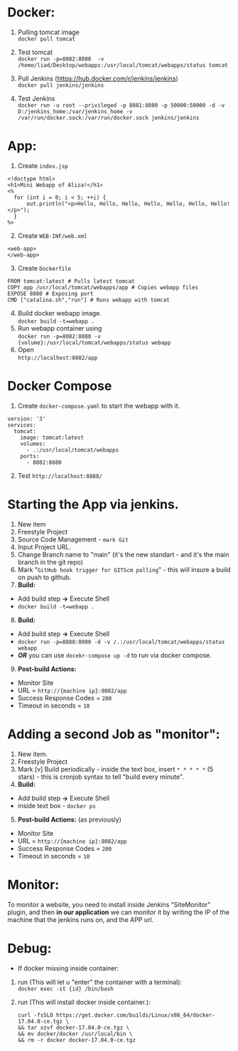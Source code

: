 # Docker:
1. Pulling tomcat image  
`docker pull tomcat`

2. Test tomcat  
`docker run -p=8082:8080  -v /home/liad/Desktop/webapps:/usr/local/tomcat/webapps/status tomcat`

3. Pull Jenkins (https://hub.docker.com/r/jenkins/jenkins)  
`docker pull jenkins/jenkins`

4. Test Jenkins  
`docker run -u root --privileged -p 8081:8080 -p 50000:50000 -d -v D:/jenkins_home:/var/jenkins_home -v /var/run/docker.sock:/var/run/docker.sock jenkins/jenkins`

# App:
1. Create `index.jsp`
```
<!doctype html>
<h1>Mini Webapp of Aliza!</h1>
<%
  for (int i = 0; i < 5; ++i) {
      out.println("<p>Hello, Hello, Hello, Hello, Hello, Hello, Hello!</p>");
  }
%>
```
2. Create `WEB-INF/web.xml`
```
<web-app>
</web-app>
```
3. Create `Dockerfile`
```
FROM tomcat:latest # Pulls latest tomcat
COPY app /usr/local/tomcat/webapps/app # Copies webapp files
EXPOSE 8080 # Exposing port
CMD ["catalina.sh","run"] # Runs webapp with tomcat
```
4. Build docker webapp image.  
`docker build -t=webapp .`
5. Run webapp container using  
`docker run -p=8082:8080 -v {volume}:/usr/local/tomcat/webapps/status webapp`
6. Open  
`http://localhost:8082/app`

# Docker Compose
1. Create `docker-compose.yaml` to start the webapp with it.
```
version: '3'
services:
  tomcat:
    image: tomcat:latest
    volumes:
      - .:/usr/local/tomcat/webapps
    ports:
      - 8082:8080
```
2. Test `http://localhost:8888/`

# Starting the App via jenkins.
1. New item
2. Freestyle Project
3. Source Code Management - `mark Git`
4. Input Project URL.
5. Change Branch name to "main" (it's the new standart - and it's the main branch in the git repo)
6. Mark "`GitHub hook trigger for GITScm polling`" - this will insure a build on push to github.
7. **Build:**
  - Add build step **->** Execute Shell
  - `docker build -t=webapp .`
8. **Build:**
  - Add build step **->** Execute Shell
  - `docker run -p=8888:8080 -d -v /.:/usr/local/tomcat/webapps/status webapp`
  - _**OR**_ you can use `docekr-compose up -d` to run via docker compose.
9. **Post-build Actions:**
  - Monitor Site
  - URL = `http://{machine ip}:8082/app`
  - Success Response Codes = `200`
  - Timeout in seconds = `10` 

# Adding a second Job as "monitor":
1. New item.
2. Freestyle Project
3. Mark [v] Build periodically - inside the text box, insert `* * * * *` (5 stars) - this is cronjob syntax to tell "build every minute".
4. **Build:**
  - Add build step **->** Execute Shell
  - inside text box - `docker ps`
5. **Post-build Actions:** (as previously)  
  - Monitor Site
  - URL = `http://{machine ip}:8082/app`
  - Success Response Codes = `200`
  - Timeout in seconds = `10` 


# Monitor:
To monitor a website, you need to install inside Jenkins "SiteMonitor" plugin, and then **in our application** we can monitor it by writing the IP of the machine that the jenkins runs on, and the APP url.

# Debug:
- If docker missing inside container:  

1. run (This will let u "enter" the container with a terminal):  
  `docker exec -it {id} /bin/bash`

2. run (This will install docker inside container.):
    ```
    curl -fsSLO https://get.docker.com/builds/Linux/x86_64/docker-17.04.0-ce.tgz \
    && tar xzvf docker-17.04.0-ce.tgz \
    && mv docker/docker /usr/local/bin \
    && rm -r docker docker-17.04.0-ce.tgz
    ```